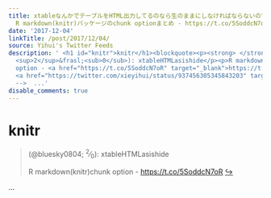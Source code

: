 ```yaml
---
title: xtableなんかでテーブルをHTML出力してるのなら生のままにしなければならないのでasisを選択するってかんじで使う。hideは結果を表示しない
  R markdown(knitr)パッケージのchunk optionまとめ - https://t.co/5SoddcN7oR
date: '2017-12-04'
linkTitle: /post/2017/12/04/
source: Yihui's Twitter Feeds
description: ' <h1 id="knitr">knitr</h1><blockquote><p><strong> </strong> (@bluesky0804;
  <sup>2</sup>&frasl;<sub>0</sub>): xtableHTMLasishide</p><p>R markdown(knitr)chunk
  option - <a href="https://t.co/5SoddcN7oR" target="_blank">https://t.co/5SoddcN7oR</a>
  <a href="https://twitter.com/xieyihui/status/937456305345843203" target="_blank">&#8618;</a></p></blockquote><!--
  -->  ...'
disable_comments: true
---
```

 <h1 id="knitr">knitr</h1><blockquote><p><strong> </strong> (@bluesky0804; <sup>2</sup>&frasl;<sub>0</sub>): xtableHTMLasishide</p><p>R markdown(knitr)chunk option - <a href="https://t.co/5SoddcN7oR" target="_blank">https://t.co/5SoddcN7oR</a> <a href="https://twitter.com/xieyihui/status/937456305345843203" target="_blank">&#8618;</a></p></blockquote><!-- -->  ...